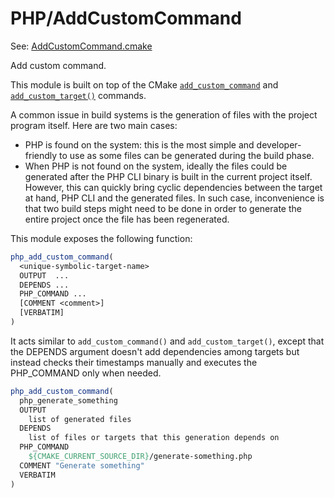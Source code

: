 # PHP/AddCustomCommand

See: [AddCustomCommand.cmake](https://github.com/petk/php-build-system/tree/master/cmake/cmake/modules/PHP/AddCustomCommand.cmake)

Add custom command.

This module is built on top of the CMake
[`add_custom_command`](https://cmake.org/cmake/help/latest/command/add_custom_command.html)
and [`add_custom_target()`](https://cmake.org/cmake/help/latest/command/add_custom_target.html)
commands.

A common issue in build systems is the generation of files with the project
program itself. Here are two main cases:
* PHP is found on the system: this is the most simple and developer-friendly to
  use as some files can be generated during the build phase.
* When PHP is not found on the system, ideally the files could be generated
  after the PHP CLI binary is built in the current project itself. However, this
  can quickly bring cyclic dependencies between the target at hand, PHP CLI and
  the generated files. In such case, inconvenience is that two build steps might
  need to be done in order to generate the entire project once the file has been
  regenerated.

This module exposes the following function:

```cmake
php_add_custom_command(
  <unique-symbolic-target-name>
  OUTPUT  ...
  DEPENDS ...
  PHP_COMMAND ...
  [COMMENT <comment>]
  [VERBATIM]
)
```

It acts similar to `add_custom_command()` and `add_custom_target()`, except that
the DEPENDS argument doesn't add dependencies among targets but instead checks
their timestamps manually and executes the PHP_COMMAND only when needed.

```cmake
php_add_custom_command(
  php_generate_something
  OUTPUT
    list of generated files
  DEPENDS
    list of files or targets that this generation depends on
  PHP_COMMAND
    ${CMAKE_CURRENT_SOURCE_DIR}/generate-something.php
  COMMENT "Generate something"
  VERBATIM
)
```
